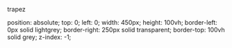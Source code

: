   trapez
  
  position: absolute;
  top: 0;
  left: 0;
  width: 450px;
  height: 100vh;
  border-left: 0px solid lightgrey;
  border-right: 250px solid transparent;
  border-top: 100vh solid grey;
  z-index: -1;
